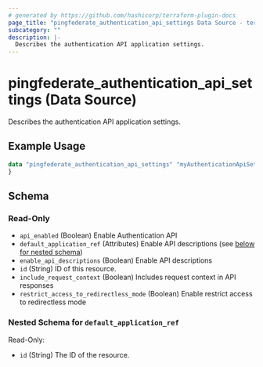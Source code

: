 ```yaml
---
# generated by https://github.com/hashicorp/terraform-plugin-docs
page_title: "pingfederate_authentication_api_settings Data Source - terraform-provider-pingfederate"
subcategory: ""
description: |-
  Describes the authentication API application settings.
---
```


# pingfederate_authentication_api_settings (Data Source)

Describes the authentication API application settings.

## Example Usage

```terraform
data "pingfederate_authentication_api_settings" "myAuthenticationApiSettings" {
}
```

<!-- schema generated by tfplugindocs -->
## Schema

### Read-Only

- `api_enabled` (Boolean) Enable Authentication API
- `default_application_ref` (Attributes) Enable API descriptions (see [below for nested schema](#nestedatt--default_application_ref))
- `enable_api_descriptions` (Boolean) Enable API descriptions
- `id` (String) ID of this resource.
- `include_request_context` (Boolean) Includes request context in API responses
- `restrict_access_to_redirectless_mode` (Boolean) Enable restrict access to redirectless mode

<a id="nestedatt--default_application_ref"></a>
### Nested Schema for `default_application_ref`

Read-Only:

- `id` (String) The ID of the resource.
